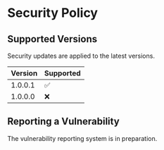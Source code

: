 # Security Policy

## Supported Versions

Security updates are applied to the latest versions.

|  Version  | Supported          |
| --------- | ------------------ |
| 1.0.0.1   | :white_check_mark: |
| 1.0.0.0   | :x:                |

## Reporting a Vulnerability

The vulnerability reporting system is in preparation.
